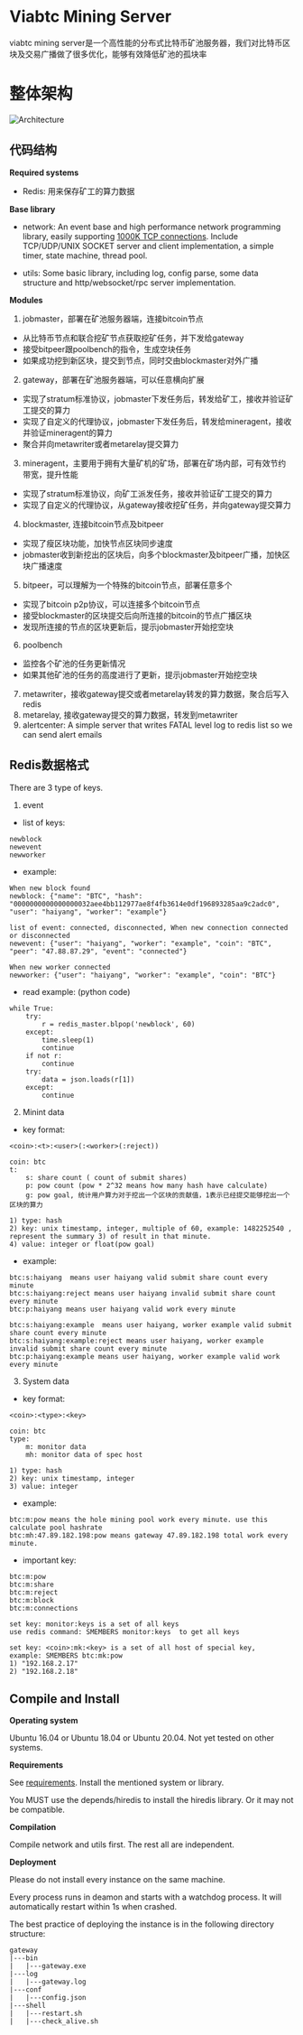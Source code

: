# Viabtc Mining Server
viabtc mining server是一个高性能的分布式比特币矿池服务器，我们对比特币区块及交易广播做了很多优化，能够有效降低矿池的孤块率


# 整体架构
![Architecture](https://user-images.githubusercontent.com/36882284/112812184-639f6880-90af-11eb-8c0f-f5168d426848.jpg)

## 代码结构
**Required systems**
* Redis: 用来保存矿工的算力数据

**Base library**
* network: An event base and high performance network programming library, easily supporting [1000K TCP connections](http://www.kegel.com/c10k.html). Include TCP/UDP/UNIX SOCKET server and client implementation, a simple timer, state machine, thread pool. 

* utils: Some basic library, including log, config parse, some data structure and http/websocket/rpc server implementation.

**Modules**
1. jobmaster，部署在矿池服务器端，连接bitcoin节点
  * 从比特币节点和联合挖矿节点获取挖矿任务，并下发给gateway
  * 接受bitpeer跟poolbench的指令，生成空块任务
  * 如果成功挖到新区块，提交到节点，同时交由blockmaster对外广播
2. gateway，部署在矿池服务器端，可以任意横向扩展
  * 实现了stratum标准协议，jobmaster下发任务后，转发给矿工，接收并验证矿工提交的算力
  * 实现了自定义的代理协议，jobmaster下发任务后，转发给mineragent，接收并验证mineragent的算力
  * 聚合并向metawriter或者metarelay提交算力
3. mineragent，主要用于拥有大量矿机的矿场，部署在矿场内部，可有效节约带宽，提升性能
  * 实现了stratum标准协议，向矿工派发任务，接收并验证矿工提交的算力
  * 实现了自定义的代理协议，从gateway接收挖矿任务，并向gateway提交算力
4. blockmaster, 连接bitcoin节点及bitpeer
  * 实现了瘦区块功能，加快节点区块同步速度
  * jobmaster收到新挖出的区块后，向多个blockmaster及bitpeer广播，加快区块广播速度
5. bitpeer，可以理解为一个特殊的bitcoin节点，部署任意多个
  * 实现了bitcoin p2p协议，可以连接多个bitcoin节点
  * 接受blockmaster的区块提交后向所连接的bitcoin的节点广播区块
  * 发现所连接的节点的区块更新后，提示jobmaster开始挖空块
6. poolbench
  * 监控各个矿池的任务更新情况
  * 如果其他矿池的任务的高度进行了更新，提示jobmaster开始挖空块
7. metawriter，接收gateway提交或者metarelay转发的算力数据，聚合后写入redis
8. metarelay, 接收gateway提交的算力数据，转发到metawriter
9. alertcenter: A simple server that writes FATAL level log to redis list so we can send alert emails


## Redis数据格式
There are 3 type of keys.

1. event

* list of keys:
  
```
newblock
newevent
newworker
```

* example:
  
```
When new block found
newblock: {"name": "BTC", "hash": "0000000000000000032aee4bb112977ae8f4fb3614e0df196893285aa9c2adc0", "user": "haiyang", "worker": "example"}

list of event: connected, disconnected, When new connection connected or disconnected
newevent: {"user": "haiyang", "worker": "example", "coin": "BTC", "peer": "47.88.87.29", "event": "connected"}

When new worker connected
newworker: {"user": "haiyang", "worker": "example", "coin": "BTC"}
```

* read example: (python code)

```
while True:
    try:
        r = redis_master.blpop('newblock', 60)
    except:
        time.sleep(1)
        continue
    if not r:
        continue
    try:
        data = json.loads(r[1])
    except:
        continue
```

2. Minint data

* key format:

```
<coin>:<t>:<user>(:<worker>(:reject))

coin: btc
t:
    s: share count ( count of submit shares)
    p: pow count (pow * 2^32 means how many hash have calculate)
    g: pow goal, 统计用户算力对于挖出一个区块的贡献值，1表示已经提交能够挖出一个区块的算力

1) type: hash
2) key: unix timestamp, integer, multiple of 60, example: 1482252540 , represent the summary 3) of result in that minute.
4) value: integer or float(pow goal)
```

* example:

```
btc:s:haiyang  means user haiyang valid submit share count every minute
btc:s:haiyang:reject means user haiyang invalid submit share count every minute
btc:p:haiyang means user haiyang valid work every minute

btc:s:haiyang:example  means user haiyang, worker example valid submit share count every minute
btc:s:haiyang:example:reject means user haiyang, worker example invalid submit share count every minute
btc:p:haiyang:example means user haiyang, worker example valid work every minute
```

3. System data

* key format:

```
<coin>:<type>:<key>

coin: btc
type:
    m: monitor data
    mh: monitor data of spec host

1) type: hash
2) key: unix timestamp, integer
3) value: integer
```

* example:
  
```
btc:m:pow means the hole mining pool work every minute. use this calculate pool hashrate
btc:mh:47.89.182.198:pow means gateway 47.89.182.198 total work every minute.
```

* important key:

```
btc:m:pow
btc:m:share
btc:m:reject
btc:m:block
btc:m:connections

set key: monitor:keys is a set of all keys
use redis command: SMEMBERS monitor:keys  to get all keys

set key: <coin>:mk:<key> is a set of all host of special key,
example: SMEMBERS btc:mk:pow
1) "192.168.2.17"
2) "192.168.2.18"

```

## Compile and Install

**Operating system**

Ubuntu 16.04 or Ubuntu 18.04 or Ubuntu 20.04. Not yet tested on other systems.

**Requirements**

See [requirements](https://github.com/viabtc/viabtc_mining_server/wiki/requirements). Install the mentioned system or library.

You MUST use the depends/hiredis to install the hiredis library. Or it may not be compatible.

**Compilation**

Compile network and utils first. The rest all are independent.

**Deployment**

Please do not install every instance on the same machine.

Every process runs in deamon and starts with a watchdog process. It will automatically restart within 1s when crashed.

The best practice of deploying the instance is in the following directory structure:

```
gateway
|---bin
|   |---gateway.exe
|---log
|   |---gateway.log
|---conf
|   |---config.json
|---shell
|   |---restart.sh
|   |---check_alive.sh
